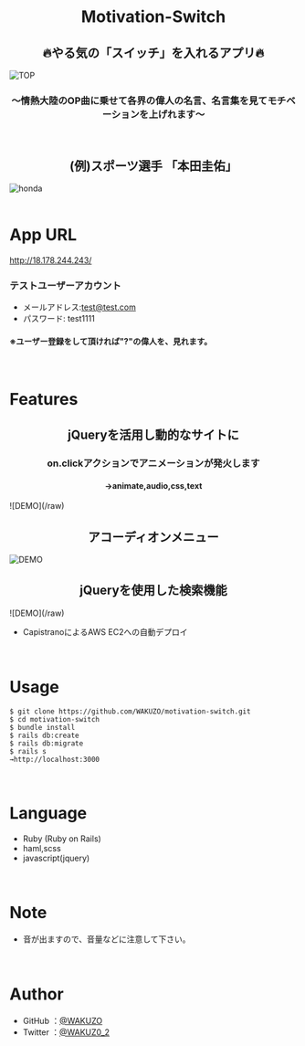 <h1 align="center">Motivation-Switch</h1>

<h2 align="center">🔥やる気の「スイッチ」を入れるアプリ🔥</h2>

![TOP](https://gyazo.com/b4ce55ad2e1c11b17b62a56c4a5825c0/raw)


<h3 align="center">〜情熱大陸のOP曲に乗せて各界の偉人の名言、名言集を見てモチベーションを上げれます〜</h3>
<br>
<h2 align="center">(例)スポーツ選手 「本田圭佑」</h2>

![honda](https://gyazo.com/5cb1aed54b688e0f521a8f0726618b9a/raw)
<br>
<br>

# App URL

http://18.178.244.243/

### テストユーザーアカウント
  - メールアドレス:test@test.com
  - パスワード: test1111
#### ※ユーザー登録をして頂ければ"?"の偉人を、見れます。  
<br>

# Features

<h2 align="center">jQueryを活用し動的なサイトに</h2>
<h3 align="center">on.clickアクションでアニメーションが発火します</h3>
<h4 align="center">→animate,audio,css,text</h4>
![DEMO](/raw)

<h2 align="center">アコーディオンメニュー</h2>

![DEMO](/raw)

<h2 align="center">jQueryを使用した検索機能</h2>
![DEMO](/raw)

- CapistranoによるAWS EC2への自動デプロイ  
<br>

# Usage

```
$ git clone https://github.com/WAKUZO/motivation-switch.git
$ cd motivation-switch
$ bundle install
$ rails db:create
$ rails db:migrate
$ rails s
→http://localhost:3000
```  
<br>

# Language

- Ruby (Ruby on Rails)
- haml,scss
- javascript(jquery)  
<br>

# Note

* 音が出ますので、音量などに注意して下さい。
<br>

# Author

- GitHub
  ：<a href="https://github.com/WAKUZO?tab=repositories">@WAKUZO</a>
- Twitter
  ：<a href="https://twitter.com/WAKUZ0_2">@WAKUZ0_2</a>
